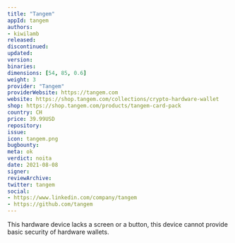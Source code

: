```yaml
---
title: "Tangem"
appId: tangem
authors:
- kiwilamb
released: 
discontinued: 
updated: 
version: 
binaries: 
dimensions: [54, 85, 0.6]
weight: 3
provider: "Tangem"
providerWebsite: https://tangem.com
website: https://shop.tangem.com/collections/crypto-hardware-wallet
shop: https://shop.tangem.com/products/tangem-card-pack
country: CH
price: 39.99USD
repository: 
issue: 
icon: tangem.png
bugbounty: 
meta: ok
verdict: noita
date: 2021-08-08
signer: 
reviewArchive: 
twitter: tangem
social: 
- https://www.linkedin.com/company/tangem
- https://github.com/tangem
---
```


This hardware device lacks a screen or a button, this device cannot provide basic security of hardware wallets.